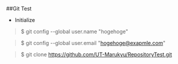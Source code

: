 ##Git Test

 * Initialize

> $ git config --global user.name "hogehoge"

> $ git config --global user.email "hogehoge@exapmle.com"

> $ git clone https://github.com/UT-Marukyu/RepositoryTest.git
